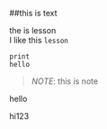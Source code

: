 ##this is text

the is lesson<br>
I like this ``lesson``
```
print
hello
```

>_NOTE_:
>this is note


hello

hi123
                     
